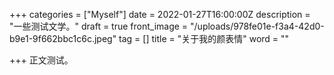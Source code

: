 +++
categories = ["Myself"]
date = 2022-01-27T16:00:00Z
description = "一些测试文学。"
draft = true
front_image = "/uploads/978fe01e-f3a4-42d0-b9e1-9f662bbc1c6c.jpeg"
tag = []
title = "关于我的颜表情"
word = ""

+++
正文测试。